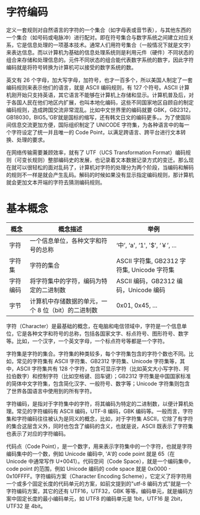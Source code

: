 # 字符编码

定义一套规则对自然语言的字符的一个集合（如字母表或音节表），与其他东西的一个集合（如号码或电脉冲）进行配对。即在符号集合与数字系统之间建立对应关系，它是信息处理的一项基本技术。通常人们用符号集合（一般情况下就是文字）来表达信息。而以计算机为基础的信息处理系统则是利用元件（硬件）不同状态的组合来存储和处理信息的。元件不同状态的组合能代表数字系统的数字，因此字符编码就是将符号转换为计算机可以接受的数字系统的数。

英文有 26 个字母，加大写字母，加符号，也才一百多个，所以美国人制定了一套编码规则来表示他们的语言，就是 ASCII 编码规则，有 127 个符号。ASCII 计算机刚开始只支持英语，其它语言不能够在计算机上存储和显示。计算机普及后，对于各国人民在他们地区内扩展，也叫本地化编码，这些不同国家地区自顾自的制定编码规则，造成跨国交流非常混乱。比如中文世界里的编码就要 GBK，GB2312，GB18030，BIG5。’GB‘就是国标的缩写，还有韩文日文的编码更多。。为了使国际间信息交流更加方便，国际组织制定了 UNICODE 字符集，为各种语言中的每一个字符设定了统一并且唯一的 Code Point，以满足跨语言、跨平台进行文本转换、处理的要求。

在网络传输需要兼顾效率，就有了 UTF（UCS Transformation Format）编码规则（可变长规则）整部编码史的发展，也记录着文本数据记录方式的变迁。那么现在就可以很轻松的面对乱码了，计算机对字符的处理分为两个阶段，当编码和解码的规则不一样是就会产生乱码。解码的时候如果没有显示指定编码规则，那计算机就会更加文本开端的字符去猜测编码规则。

# 基本概念

| 概念     | 概念描述                                           | 举例                                        |
| -------- | -------------------------------------------------- | ------------------------------------------- |
| 字符     | 一个信息单位，各种文字和符号的总称                 | ‘中’, ‘a', ‘1', '\$', ‘￥’, ...             |
| 字符集   | 字符的集合                                         | ASCII 字符集, GB2312 字符集, Unicode 字符集 |
| 字符编码 | 将字符集中的字符，编码为特定的二进制数             | ASCII 编码，GB2312 编码，Unicode 编码       |
| 字节     | 计算机中存储数据的单元，一个 8 位（bit）的二进制数 | 0x01, 0x45, ...                             |

字符（Character）是最基础的概念，在电脑和电信领域中，字符是一个信息单位，它是各种文字和符号的总称，包括各国家文字、标点符号、图形符号、数字等。比如，一个汉字，一个英文字母，一个标点符号等都是一个字符。

字符集是字符的集合。字符集的种类较多，每个字符集包含的字符个数也不同。比如，常见的字符集有 ASCII 字符集、GB2312 字符集、Unicode 字符集等，其中，ASCII 字符集共有 128 个字符，包含可显示字符（比如英文大小写字符、阿拉伯数字）和控制字符（比如空格键、回车键）；GB2312 字符集是中国国家标准的简体中文字符集，包含简化汉字、一般符号、数字等；Unicode 字符集则包含了世界各国语言中使用到的所有字符。

字符编码，是指对于字符集中的字符，将其编码为特定的二进制数，以便计算机处理。常见的字符编码有 ASCII 编码，UTF-8 编码，GBK 编码等。一般而言，字符集和字符编码往往被认为是同义的概念，比如，对于字符集 ASCII，它除了有字符的集合这层含义外，同时也包含了编码的含义，也就是说，ASCII 既表示了字符集也表示了对应的字符编码。

代码点（Code Point），是一个数字，用来表示字符集中的一个字符，也就是字符编码集中的一个数，例如 Unicode 编码中, 'A'的 code point 就是 65（在 Unicode 中通常写作 U+0041）。代码空间（Code Space），就是一个编码集中，code point 的范围，例如 Unicode 编码的 code space 就是 0x0000 - 0x10FFFF。字符编码方案（Character Encoding Scheme），它定义了将字符用一个或多个固定长度的代码单元的方案，如前文提到的"utf-8 编码方式"就是一个字符编码方案，其它的还有 UTF16，UTF32，GBK 等等。编码单元，就是编码方案中固定长度的最小编码单元，如 UTF8 的编码单元是 1bit，UTF16 是 2bit，UTF32 是 4bit。
